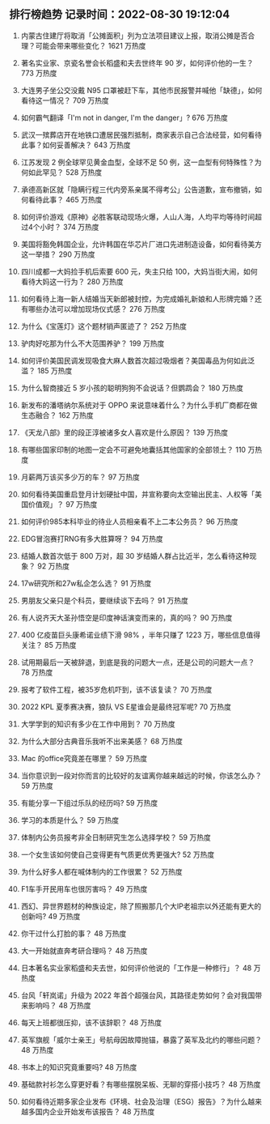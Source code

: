 
## 排行榜趋势 记录时间：2022-08-30 19:12:04
  
  1. 内蒙古住建厅将取消「公摊面积」列为立法项目建议上报，取消公摊是否合理？可能会带来哪些变化？ 1621 万热度
    
  2. 著名实业家、京瓷名誉会长稻盛和夫去世终年 90 岁，如何评价他的一生？ 773 万热度
    
  3. 大连男子坐公交没戴 N95 口罩被赶下车，其他市民报警并喊他「缺德」，如何看待这一情况？ 709 万热度
    
  4. 如何霸气翻译「I'm not in danger, I'm the danger」? 676 万热度
    
  5. 武汉一殡葬店开在地铁口遭居民强烈抵制，商家表示自己合法经营，如何看待此事？如何妥善解决？ 643 万热度
    
  6. 江苏发现 2 例全球罕见黄金血型，全球不足 50 例，这一血型有何特殊性？为何如此罕见？ 528 万热度
    
  7. 承德高新区就「隐瞒行程三代内旁系亲属不得考公」公告道歉，宣布撤销，如何看待此事？ 465 万热度
    
  8. 如何评价游戏《原神》必胜客联动现场火爆，人山人海，人均平均等待时间超过4个小时？ 374 万热度
    
  9. 美国将豁免韩国企业，允许韩国在华芯片厂进口先进制造设备，如何看待美方这一举措？ 290 万热度
    
  10. 四川成都一大妈捡手机后索要 600 元，失主只给 100，大妈当街大闹，如何看待大妈这一行为？ 280 万热度
    
  11. 如何看待上海一新人结婚当天新郎被封控，为完成婚礼新娘和人形牌完婚？还有哪些办法可以增加现场仪式感？ 276 万热度
    
  12. 为什么《宝莲灯》这个题材销声匿迹了？ 252 万热度
    
  13. 驴肉好吃那为什么不大范围养驴？ 199 万热度
    
  14. 如何评价美国民调发现吸食大麻人数首次超过吸烟者？美国毒品为何如此泛滥？ 185 万热度
    
  15. 为什么智商接近 5 岁小孩的聪明狗狗不会说话？但鹦鹉会？ 180 万热度
    
  16. 新发布的潘塔纳尔系统对于 OPPO 来说意味着什么？为什么手机厂商都在做生态融合？ 162 万热度
    
  17. 《天龙八部》里的段正淳被诸多女人喜欢是什么原因？ 139 万热度
    
  18. 有哪些国家印制的地图一定会不可避免地囊括其他国家的全部领土？ 110 万热度
    
  19. 月薪两万该买多少万的车？ 97 万热度
    
  20. 如何看待美国重启登月计划硬扯中国，并宣称要向太空输出民主、人权等「美国价值观」？ 97 万热度
    
  21. 如何评价985本科毕业的待业人员相亲看不上二本公务员？ 96 万热度
    
  22. EDG冒泡赛打RNG有多大胜算呀？ 94 万热度
    
  23. 结婚人数首次低于 800 万对，超 30 岁结婚人群占比近半，怎么看待这种现象？ 92 万热度
    
  24. 17w研究所和27w私企怎么选？ 91 万热度
    
  25. 男朋友父亲只是个科员，要继续谈下去吗？ 91 万热度
    
  26. 有人说齐天大圣孙悟空是印度神话演变而来的，真的吗？ 90 万热度
    
  27. 400 亿疫苗巨头康希诺业绩下滑 98% ，半年只赚了 1223 万，哪些信息值得关注？ 85 万热度
    
  28. 试用期最后一天被辞退，到底是我的问题大一点，还是公司的问题大一点？ 78 万热度
    
  29. 报考了软件工程，被35岁危机吓到，该不该复读？ 70 万热度
    
  30. 2022 KPL 夏季赛决赛，狼队 VS E星谁会是最终冠军呢? 70 万热度
    
  31. 大学学到的知识有多少在工作中用到？ 70 万热度
    
  32. 为什么大部分古典音乐我听不出来美感？ 68 万热度
    
  33. Mac 的office究竟差在哪里？ 59 万热度
    
  34. 当你意识到一段对你而言的比较好的友谊离你越来越远的时候，你该怎么办？ 59 万热度
    
  35. 有能分享一下组过乐队的经历吗? 59 万热度
    
  36. 学习的本质是什么？ 59 万热度
    
  37. 体制内公务员报考非全日制研究生怎么选择学校？ 59 万热度
    
  38. 一个女生该如何使自己变得更有气质更优秀更强大? 52 万热度
    
  39. 为什么好多人都在喊体制内的工作很累？ 52 万热度
    
  40. F1车手开民用车也很厉害吗？ 49 万热度
    
  41. 西幻、异世界题材的种族设定，除了照搬那几个大IP老祖宗以外还能有更大的创新吗? 49 万热度
    
  42. 你干过什么打脸的事？ 48 万热度
    
  43. 大一开始就直奔考研合理吗？ 48 万热度
    
  44. 日本著名实业家稻盛和夫去世，如何评价他说的「工作是一种修行」？ 48 万热度
    
  45. 台风「轩岚诺」升级为 2022 年首个超强台风，其路径走势如何？会对我国带来影响吗？ 48 万热度
    
  46. 每天上班都很压抑，该不该辞职？ 48 万热度
    
  47. 英军旗舰「威尔士亲王」号航母因故障抛锚，暴露了英军及北约的哪些问题？ 48 万热度
    
  48. 书本上的知识究竟重要吗? 48 万热度
    
  49. 基础款衬衫怎么穿更好看？有哪些摆脱呆板、无聊的穿搭小技巧？ 48 万热度
    
  50. 如何看待近期多家企业发布《环境、社会及治理（ESG）报告》？为什么越来越多国内企业开始发布该报告？ 48 万热度
    